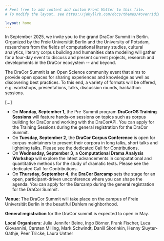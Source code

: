 ```yaml
---
# Feel free to add content and custom Front Matter to this file.
# To modify the layout, see https://jekyllrb.com/docs/themes/#overriding-theme-defaults

layout: home
---
```

In September 2025, we invite you to the grand DraCor Summit in Berlin. Organized by the Freie Universität Berlin and the University of Potsdam, researchers from the fields of computational literary studies, cultural analytics, literary corpus building and humanities data modeling will gather for a four-day event to discuss and present current projects, research and developments in the DraCor ecosystem -- and beyond.

The DraCor Summit is an Open Science community event that aims to provide open spaces for sharing experiences and knowledge as well as discovering best practices. To this end, a variety of formats will be offered, e.g. workshops, presentations, talks, discussion rounds, hackathon sessions. 

[...]

* On **Monday, September 1**, the Pre-Summit program **DraCorOS Training Sessions** will feature hands-on sessions on topics such as corpus building for DraCor and working with the DraCorAPI. You can apply for the Training Sessions during the general registration for the DraCor Summit.
* On **Tuesday, September 2**, the **DraCor Corpus Conference** is open for corpus maintainers to present their corpora in long talks, short talks and lightning talks. Please see the dedicated Call for Contributions.
* On **Wednesday, September 3**, a **Computational Drama Analysis Workshop** will explore the latest advancements in computational and quantitative methods for the study of dramatic texts. Please see the dedicated Call for Contributions.
* On **Thursday, September 4**, the **DraCor Barcamp** sets the stage for an open, participant-driven unconference where you can shape the agenda. You can apply for the Barcamp during the general registration for the DraCor Summit.

**Venue:** The DraCor Summit will take place on the campus of Freie Universität Berlin in the beautiful Dahlem neighborhood.

**General registration** for the DraCor summit is expected to open in May.

**Local Organisers:** Julia Jennifer Beine, Ingo Börner, Frank Fischer, Luca Giovannini, Carsten Milling, Mark Schwindt, Daniil Skorinkin, Henny Sluyter-Gäthje, Peer Trilcke, Laura Untner